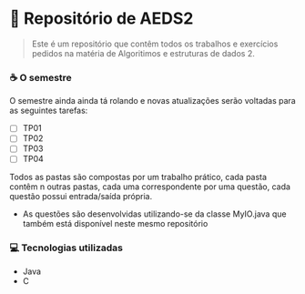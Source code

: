 # 🚀 Repositório de AEDS2

> Este é um repositório que contêm todos os trabalhos e exercícios pedidos na matéria de Algoritimos e estruturas de dados 2.

### ☕ O semestre

O semestre ainda ainda tá rolando e novas atualizações serão voltadas para as seguintes tarefas:

- [ ] TP01
- [ ] TP02
- [ ] TP03
- [ ] TP04

Todos as pastas são compostas por um trabalho prático, cada pasta contêm n outras pastas, cada uma correspondente por uma questão, cada questão possui entrada/saída própria.

* As questões são desenvolvidas utilizando-se da classe MyIO.java que também está disponível neste mesmo repositório

### 💻 Tecnologias utilizadas
- Java
- C


